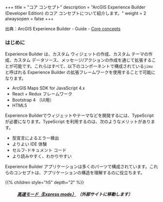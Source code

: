 +++
title = "コア コンセプト"
description = "ArcGIS Experience Builder (Developer Edition) のコア コンセプトについて紹介します。"
weight = 2
alwaysopen = false
+++

出典：ArcGIS Experience Builder - Guide - [Core concepts](https://developers.arcgis.com/experience-builder/guide/core-concepts/)

### はじめに

Experience Builder は、カスタム ウィジェットの作成、カスタム テーマの作成、カスタム データソース、メッセージ/アクションの作成を通じて拡張することが可能です。これらはすべて、以下のコンポーネントで構成されている`jimu` と呼ばれる Experience Builder の拡張フレームワークを使用することで可能になります。

- ArcGIS Maps SDK for JavaScript 4.x
- React + Redux フレームワーク
- Bootstrap 4 （UI用）
- HTML5

Experience Builderでウィジェットやテーマなどを開発するには、TypeScript が必要になります。TypeScript を利用するのは、次のようなメリットがあります。

- 型宣言によるエラー検出
- よりよい IDE 体験
- セルフ-ドキュメント コード
- より読みやすく、わかりやすい

Experience Builder アプリケーションは多くのパーツで構成されています。これらのコンセプトは、アプリケーションの構造を理解するのに役立ちます。

{{% children style="h5" depth="2" %}}

##### <span style="padding-left:40px">[高速モード（Express mode）](https://doc.arcgis.com/ja/experience-builder/latest/build-apps/express-mode.htm) （外部サイトに移動します）</span>